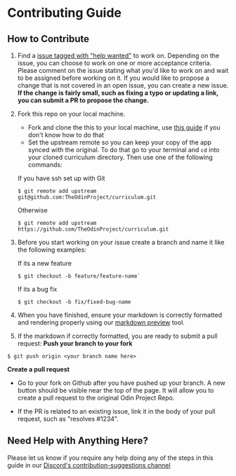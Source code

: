 # Contributing Guide

## How to Contribute
1. Find a [issue tagged with "help wanted"](https://github.com/TheOdinProject/theodinproject/labels/Help%20Wanted) to work on. Depending on the issue, you can choose to work on one or more acceptance criteria. Please comment on the issue stating what you'd like to work on and wait to be assigned before working on it. If you would like to propose a change that is not covered in an open issue, you can create a new issue. **If the change is fairly small, such as fixing a typo or updating a link, you can submit a PR to propose the change.**

2. Fork this repo on your local machine.

	* Fork and clone the this to your local machine, use [this guide](https://help.github.com/articles/fork-a-repo/) if you don't know how to do that
	* Set the upstream remote so you can keep your copy of the app synced with the original. To do that go to your terminal and `cd` into your cloned curriculum directory. Then use one of the following commands:

	If you have ssh set up with Git
	```
	$ git remote add upstream git@github.com:TheOdinProject/curriculum.git
	```
	Otherwise
	```
	$ git remote add upstream https://github.com/TheOdinProject/curriculum.git
	```

3. Before you start working on your issue create a branch and name it like the following examples:

	If its a new feature
	```
	$ git checkout -b feature/feature-name`
	```
	If its a bug fix
	```
	$ git checkout -b fix/fixed-bug-name
	```

4. When you have finished, ensure your markdown is correctly formatted and rendering properly using our [markdown preview](https://www.theodinproject.com/lessons/preview) tool.

5. If the markdown if correctly formatted, you are ready to submit a pull request:
**Push your branch to your fork**
```
$ git push origin <your branch name here>
```
**Create a pull request**
* Go to your fork on Github after you have pushed up your branch. A new button should be visible near the top of the page. It will allow you to create a pull request to the original Odin Project Repo.

* If the PR is related to an existing issue, link it in the body of your pull request, such as "resolves #1234".

## Need Help with Anything Here?
Please let us know if you require any help doing any of the steps in this guide in our [Discord's contribution-suggestions channel](https://discordapp.com/channels/505093832157691914/540903304046182425)
